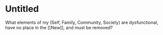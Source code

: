 # Untitled

What elements of my (Self, Family, Community, Society) are dysfunctional, have no place in the [[New]], and must be removed? 

